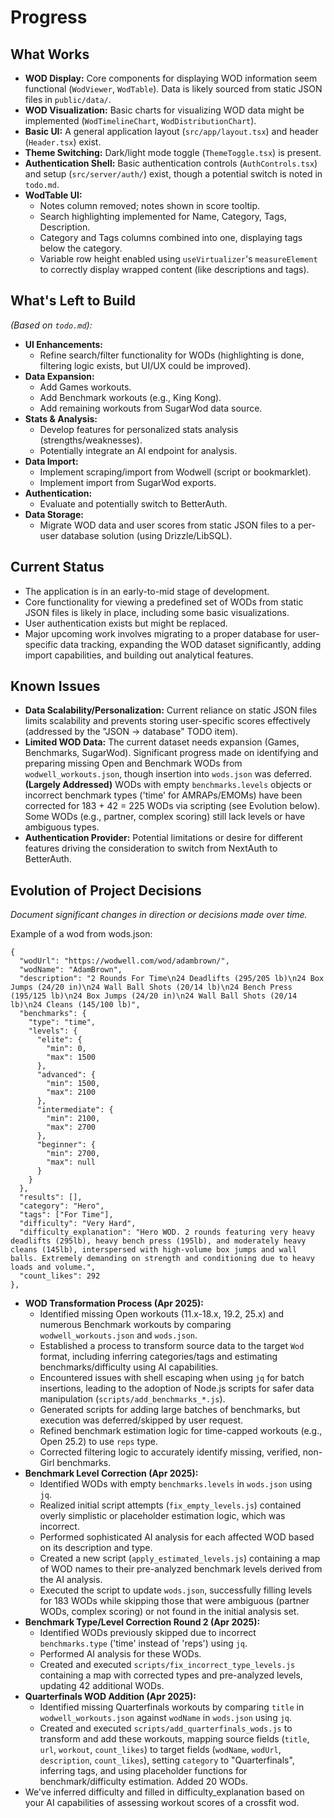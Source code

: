 # Progress

## What Works

- **WOD Display:** Core components for displaying WOD information seem functional (`WodViewer`, `WodTable`). Data is likely sourced from static JSON files in `public/data/`.
- **WOD Visualization:** Basic charts for visualizing WOD data might be implemented (`WodTimelineChart`, `WodDistributionChart`).
- **Basic UI:** A general application layout (`src/app/layout.tsx`) and header (`Header.tsx`) exist.
- **Theme Switching:** Dark/light mode toggle (`ThemeToggle.tsx`) is present.
- **Authentication Shell:** Basic authentication controls (`AuthControls.tsx`) and setup (`src/server/auth/`) exist, though a potential switch is noted in `todo.md`.
- **WodTable UI:**
  - Notes column removed; notes shown in score tooltip.
  - Search highlighting implemented for Name, Category, Tags, Description.
  - Category and Tags columns combined into one, displaying tags below the category.
  - Variable row height enabled using `useVirtualizer`'s `measureElement` to correctly display wrapped content (like descriptions and tags).

## What's Left to Build

_(Based on `todo.md`):_

- **UI Enhancements:**
  - Refine search/filter functionality for WODs (highlighting is done, filtering logic exists, but UI/UX could be improved).
- **Data Expansion:**
  - Add Games workouts.
  - Add Benchmark workouts (e.g., King Kong).
  - Add remaining workouts from SugarWod data source.
- **Stats & Analysis:**
  - Develop features for personalized stats analysis (strengths/weaknesses).
  - Potentially integrate an AI endpoint for analysis.
- **Data Import:**
  - Implement scraping/import from Wodwell (script or bookmarklet).
  - Implement import from SugarWod exports.
- **Authentication:**
  - Evaluate and potentially switch to BetterAuth.
- **Data Storage:**
  - Migrate WOD data and user scores from static JSON files to a per-user database solution (using Drizzle/LibSQL).

## Current Status

- The application is in an early-to-mid stage of development.
- Core functionality for viewing a predefined set of WODs from static JSON files is likely in place, including some basic visualizations.
- User authentication exists but might be replaced.
- Major upcoming work involves migrating to a proper database for user-specific data tracking, expanding the WOD dataset significantly, adding import capabilities, and building out analytical features.

## Known Issues

- **Data Scalability/Personalization:** Current reliance on static JSON files limits scalability and prevents storing user-specific scores effectively (addressed by the "JSON -> database" TODO item).
- **Limited WOD Data:** The current dataset needs expansion (Games, Benchmarks, SugarWod). Significant progress made on identifying and preparing missing Open and Benchmark WODs from `wodwell_workouts.json`, though insertion into `wods.json` was deferred. **(Largely Addressed)** WODs with empty `benchmarks.levels` objects or incorrect benchmark types ('time' for AMRAPs/EMOMs) have been corrected for 183 + 42 = 225 WODs via scripting (see Evolution below). Some WODs (e.g., partner, complex scoring) still lack levels or have ambiguous types.
- **Authentication Provider:** Potential limitations or desire for different features driving the consideration to switch from NextAuth to BetterAuth.

## Evolution of Project Decisions

_Document significant changes in direction or decisions made over time._

Example of a wod from wods.json:

```
{
  "wodUrl": "https://wodwell.com/wod/adambrown/",
  "wodName": "AdamBrown",
  "description": "2 Rounds For Time\n24 Deadlifts (295/205 lb)\n24 Box Jumps (24/20 in)\n24 Wall Ball Shots (20/14 lb)\n24 Bench Press (195/125 lb)\n24 Box Jumps (24/20 in)\n24 Wall Ball Shots (20/14 lb)\n24 Cleans (145/100 lb)",
  "benchmarks": {
    "type": "time",
    "levels": {
      "elite": {
        "min": 0,
        "max": 1500
      },
      "advanced": {
        "min": 1500,
        "max": 2100
      },
      "intermediate": {
        "min": 2100,
        "max": 2700
      },
      "beginner": {
        "min": 2700,
        "max": null
      }
    }
  },
  "results": [],
  "category": "Hero",
  "tags": ["For Time"],
  "difficulty": "Very Hard",
  "difficulty_explanation": "Hero WOD. 2 rounds featuring very heavy deadlifts (295lb), heavy bench press (195lb), and moderately heavy cleans (145lb), interspersed with high-volume box jumps and wall balls. Extremely demanding on strength and conditioning due to heavy loads and volume.",
  "count_likes": 292
},
```

- **WOD Transformation Process (Apr 2025):**
  - Identified missing Open workouts (11.x-18.x, 19.2, 25.x) and numerous Benchmark workouts by comparing `wodwell_workouts.json` and `wods.json`.
  - Established a process to transform source data to the target `Wod` format, including inferring categories/tags and estimating benchmarks/difficulty using AI capabilities.
  - Encountered issues with shell escaping when using `jq` for batch insertions, leading to the adoption of Node.js scripts for safer data manipulation (`scripts/add_benchmarks_*.js`).
  - Generated scripts for adding large batches of benchmarks, but execution was deferred/skipped by user request.
  - Refined benchmark estimation logic for time-capped workouts (e.g., Open 25.2) to use `reps` type.
  - Corrected filtering logic to accurately identify missing, verified, non-Girl benchmarks.
- **Benchmark Level Correction (Apr 2025):**
  - Identified WODs with empty `benchmarks.levels` in `wods.json` using `jq`.
  - Realized initial script attempts (`fix_empty_levels.js`) contained overly simplistic or placeholder estimation logic, which was incorrect.
  - Performed sophisticated AI analysis for each affected WOD based on its description and type.
  - Created a new script (`apply_estimated_levels.js`) containing a map of WOD names to their pre-analyzed benchmark levels derived from the AI analysis.
  - Executed the script to update `wods.json`, successfully filling levels for 183 WODs while skipping those that were ambiguous (partner WODs, complex scoring) or not found in the initial analysis set.
- **Benchmark Type/Level Correction Round 2 (Apr 2025):**
  - Identified WODs previously skipped due to incorrect `benchmarks.type` ('time' instead of 'reps') using `jq`.
  - Performed AI analysis for these WODs.
  - Created and executed `scripts/fix_incorrect_type_levels.js` containing a map with corrected types and pre-analyzed levels, updating 42 additional WODs.
- **Quarterfinals WOD Addition (Apr 2025):**
  - Identified missing Quarterfinals workouts by comparing `title` in `wodwell_workouts.json` against `wodName` in `wods.json` using `jq`.
  - Created and executed `scripts/add_quarterfinals_wods.js` to transform and add these workouts, mapping source fields (`title`, `url`, `workout`, `count_likes`) to target fields (`wodName`, `wodUrl`, `description`, `count_likes`), setting `category` to "Quarterfinals", inferring tags, and using placeholder functions for benchmark/difficulty estimation. Added 20 WODs.
- We've inferred difficulty and filled in difficulty_explanation based on your AI capabilities of assessing workout scores of a crossfit wod.
